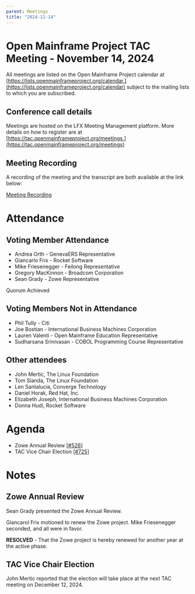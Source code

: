 ```yaml
---
parent: Meetings
title: "2024-11-14"
---
```


# Open Mainframe Project TAC Meeting - November 14, 2024

All meetings are listed on the Open Mainframe Project calendar at [https://lists.openmainframeproject.org/calendar,](https://lists.openmainframeproject.org/calendar) subject to the mailing lists to which you are subscribed.

## Conference call details

Meetings are hosted on the LFX Meeting Management platform. More details on how to register are at [https://tac.openmainframeproject.org/meetings.](https://tac.openmainframeproject.org/meetings)

## Meeting Recording

A recording of the meeting and the transcript are both available at the link below:

[Meeting Recording](https://zoom.us/rec/play/vnUvbkdoz2Owx-Iz_P_Y42h1f2kLL-ock8LVXxr-xz7IImvbs_BZXxzjK4tXK-v1bD6XD8ppIVJb6hvv.SSz3jEC5Fzgo44jj?canPlayFromShare=true&from=share_recording_detail&continueMode=true&componentName=rec-play&originRequestUrl=https%3A%2F%2Fzoom.us%2Frec%2Fshare%2FVFbN2cFrNYs3P7f6cX3vqH-HDc_JHvVdJGvwQwBdm0BfZvfp9ta7TDqvBhqBYybn.LvOHwX9pZkz38PZj)

# Attendance

## Voting Member Attendance

* Andrea Orth - GenevaERS Representative
* Giancarlo Frix - Rocket Software
* Mike Friesenegger - Feilong Representative
* Gregory MacKinnon - Broadcom Corporation
* Sean Grady - Zowe Representative

Quorum Achieved

## Voting Members Not in Attendance

* Phil Tully - Citi
* Joe Bostian - International Business Machines Corporation
* Lauren Valenti - Open Mainframe Education Representative
* Sudharsana Srinivasan - COBOL Programming Course Representative

## Other attendees

* John Mertic, The Linux Foundation
* Tom Slanda, The Linux Foundation
* Len Santalucia, Converge Technology
* Daniel Horak, Red Hat, Inc.
* Elizabeth Joseph, International Business Machines Corporation 
* Donna Hudi, Rocket Software

# Agenda

* Zowe Annual Review [[#526](https://github.com/orgs/openmainframeproject/projects/21/views/1?pane=issue&itemId=35489473&issue=openmainframeproject%7Ctac%7C526)]
* TAC Vice Chair Election [[#725](https://github.com/orgs/openmainframeproject/projects/21/views/1?pane=issue&itemId=85535845&issue=openmainframeproject%7Ctac%7C725)]

# Notes

## Zowe Annual Review

Sean Grady presented the Zowe Annual Review.

Giancarol Frix motioned to renew the Zowe project.  Mike Friesenegger seconded, and all were in favor.

**RESOLVED** - That the Zowe project is hereby renewed for another year at the active phase.

## TAC Vice Chair Election

John Mertic reported that the election will take place at the next TAC meeting on December 12, 2024.
